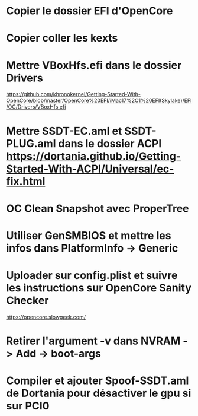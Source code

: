 # Copier le dossier EFI d'OpenCore
# Copier coller les kexts
# Mettre VBoxHfs.efi dans le dossier Drivers
https://github.com/khronokernel/Getting-Started-With-OpenCore/blob/master/OpenCore%20EFI/iMac17%2C1%20EFI(Skylake)/EFI/OC/Drivers/VBoxHfs.efi
# Mettre SSDT-EC.aml et SSDT-PLUG.aml dans le dossier ACPI https://dortania.github.io/Getting-Started-With-ACPI/Universal/ec-fix.html
# OC Clean Snapshot avec ProperTree
# Utiliser GenSMBIOS et mettre les infos dans PlatformInfo -> Generic
# Uploader sur config.plist et suivre les instructions sur OpenCore Sanity Checker
https://opencore.slowgeek.com/
# Retirer l'argument -v dans NVRAM -> Add -> boot-args
# Compiler et ajouter Spoof-SSDT.aml de Dortania pour désactiver le gpu si sur PCI0